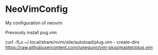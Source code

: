 # NeoVimConfig


My configuration of neovim 

Prevously install pug.vim

curl -fLo ~/.local/share/nvim/site/autoload/plug.vim - create-dirs \
 https://raw.githubusercontent.com/junegunn/vim-plug/master/plug.vim

